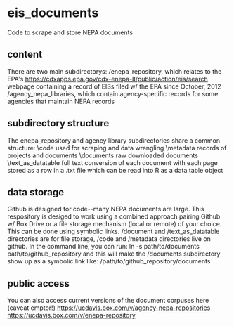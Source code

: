 # eis_documents
Code to scrape and store NEPA documents

## content
There are two main subdirectorys:
/enepa_repository, which relates to the EPA's https://cdxapps.epa.gov/cdx-enepa-II/public/action/eis/search webpage containing a record of EISs filed w/ the EPA since October, 2012
/agency_nepa_libraries, which contain agency-specific records for some agencies that maintain NEPA records

## subdirectory structure
The enepa_repository and agency library subdirectories share a common structure:
\code used for scraping and data wrangling
\metadata records of projects and documents
\documents raw downloaded documents
\text_as_datatable full text conversion of each document with each page stored as a row in a .txt file which can be read into R as a data.table object

## data storage
Github is designed for code--many NEPA documents are large. This respository is desiged to work using a combined approach pairing Github w/ Box Drive or a file storage mechanism (local or remote) of your choice. This can be done using symbolic links. /document and /text_as_datatable directories are for file storage, /code and /metadata directories live on github. In the command line, you can run:
  ln -s path/to/documents path/to/github_repository
 and this will make the /documents subdirectory show up as a symbolic link like: /path/to/github_repository/documents
 
 ## public access
 You can also access current versions of the document corpuses here (caveat emptor!)
  https://ucdavis.box.com/v/agency-nepa-repositories
  https://ucdavis.box.com/v/enepa-repository
